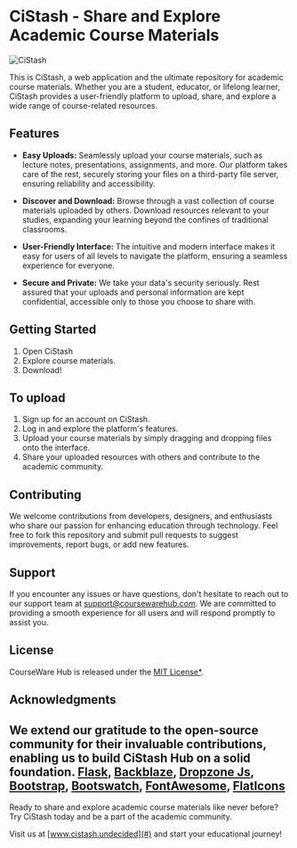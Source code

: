 # CiStash - Share and Explore Academic Course Materials

![CiStash](src/static/images/folder-tree-solid.svg.|width=100px)


This is CiStash, a web application and the ultimate repository for academic course materials. Whether you are a student, educator, or lifelong learner, CiStash provides a user-friendly platform to upload, share, and explore a wide range of course-related resources.

## Features

- **Easy Uploads:** Seamlessly upload your course materials, such as lecture notes, presentations, assignments, and more. Our platform takes care of the rest, securely storing your files on a third-party file server, ensuring reliability and accessibility.

- **Discover and Download:** Browse through a vast collection of course materials uploaded by others. Download resources relevant to your studies, expanding your learning beyond the confines of traditional classrooms.

- **User-Friendly Interface:** The intuitive and modern interface makes it easy for users of all levels to navigate the platform, ensuring a seamless experience for everyone.

- **Secure and Private:** We take your data's security seriously. Rest assured that your uploads and personal information are kept confidential, accessible only to those you choose to share with.

## Getting Started

1. Open CiStash
2. Explore course materials.
3. Download!

## To upload
1. Sign up for an account on CiStash.
2. Log in and explore the platform's features.
3. Upload your course materials by simply dragging and dropping files onto the interface.
4. Share your uploaded resources with others and contribute to the academic community.

## Contributing

We welcome contributions from developers, designers, and enthusiasts who share our passion for enhancing education through technology. Feel free to fork this repository and submit pull requests to suggest improvements, report bugs, or add new features.

## Support

If you encounter any issues or have questions, don't hesitate to reach out to our support team at support@coursewarehub.com. We are committed to providing a smooth experience for all users and will respond promptly to assist you.

## License

CourseWare Hub is released under the [MIT License*]().

## Acknowledgments

We extend our gratitude to the open-source community for their invaluable contributions, enabling us to build CiStash Hub on a solid foundation.
[Flask](https://flask.palletsprojects.com/), [Backblaze](https://www.backblaze.com/), [Dropzone Js](https://www.dropzone.dev/), [Bootstrap](https://getbootstrap.com/docs/5.0/getting-started/introduction/), [Bootswatch](https://bootswatch.com), [FontAwesome](https://fontawesome.com), [FlatIcons](https://flaticons.com)
---

Ready to share and explore academic course materials like never before? Try CiStash today and be a part of the academic community.

Visit us at [www.cistash.undecided](#) and start your educational journey!
